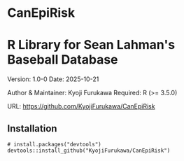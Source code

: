 CanEpiRisk 
==========================================================


R Library for Sean Lahman's Baseball Database
========================================================

Version: 1.0-0
Date: 2025-10-21

Author & Maintainer: Kyoji Furukawa 
Required: R (>= 3.5.0)

URL: https://github.com/KyojiFurukawa/CanEpiRisk

## Installation

    # install.packages("devtools")
    devtools::install_github("KyojiFurukawa/CanEpiRisk")



